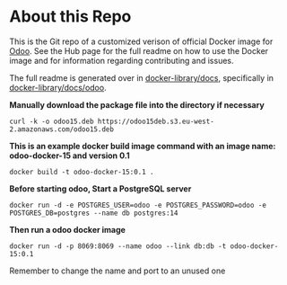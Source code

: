About this Repo
======

This is the Git repo of a customized verison of official Docker image for [Odoo](https://registry.hub.docker.com/_/odoo/). See the Hub page for the full readme on how to use the Docker image and for information regarding contributing and issues.

The full readme is generated over in [docker-library/docs](https://github.com/docker-library/docs), specifically in [docker-library/docs/odoo](https://github.com/docker-library/docs/tree/master/odoo).

**Manually download the package file into the directory if necessary**
```
curl -k -o odoo15.deb https://odoo15deb.s3.eu-west-2.amazonaws.com/odoo15.deb
```
**This is an example docker build image command with an image name: odoo-docker-15 and version 0.1**
```
docker build -t odoo-docker-15:0.1 .
```
**Before starting odoo, Start a PostgreSQL server**
```
docker run -d -e POSTGRES_USER=odoo -e POSTGRES_PASSWORD=odoo -e POSTGRES_DB=postgres --name db postgres:14
```
**Then run a odoo docker image**
```
docker run -d -p 8069:8069 --name odoo --link db:db -t odoo-docker-15:0.1
```
Remember to change the name and port to an unused one
